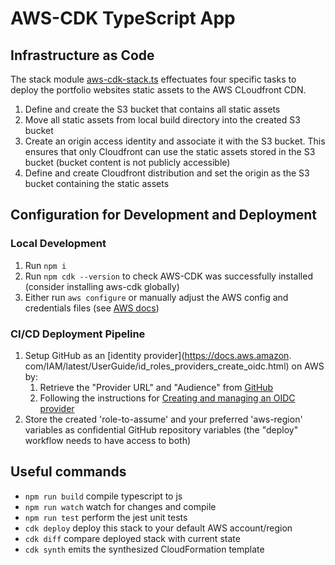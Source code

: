 # AWS-CDK TypeScript App

## Infrastructure as Code
The stack module [aws-cdk-stack.ts](./lib/aws-cdk-stack.ts) effectuates four specific tasks to deploy the portfolio 
websites static assets to the AWS CLoudfront CDN.
1. Define and create the S3 bucket that contains all static assets
2. Move all static assets from local build directory into the created S3 bucket
3. Create an origin access identity and associate it with the S3 bucket. This ensures that only Cloudfront can use 
   the static assets stored in the S3 bucket (bucket content is not publicly accessible)
4. Define and create Cloudfront distribution and set the origin as the S3 bucket containing the static assets

## Configuration for Development and Deployment
### Local Development
1. Run `npm i`
2. Run `npm cdk --version` to check AWS-CDK was successfully installed (consider installing aws-cdk globally)
3. Either run `aws configure` or manually adjust the AWS config and credentials files (see [AWS docs](https://docs.aws.amazon.com/cdk/v2/guide/getting_started.html))

### CI/CD Deployment Pipeline
1. Setup GitHub as an [identity provider](https://docs.aws.amazon.
   com/IAM/latest/UserGuide/id_roles_providers_create_oidc.html) on AWS by:
   1. Retrieve the "Provider URL" and "Audience" from [GitHub](https://docs.github.com/en/actions/deployment/security-hardening-your-deployments/configuring-openid-connect-in-amazon-web-services)
   2. Following the instructions for [Creating 
      and managing an OIDC provider](https://docs.aws.amazon.com/IAM/latest/UserGuide/id_roles_providers_create_oidc.html#manage-oidc-provider-console)
2. Store the created 'role-to-assume' and your preferred 'aws-region' variables as confidential GitHub repository 
   variables (the "deploy" workflow needs to have access to both)

## Useful commands
- `npm run build` compile typescript to js
- `npm run watch` watch for changes and compile
- `npm run test` perform the jest unit tests
- `cdk deploy` deploy this stack to your default AWS account/region
- `cdk diff` compare deployed stack with current state
- `cdk synth` emits the synthesized CloudFormation template
